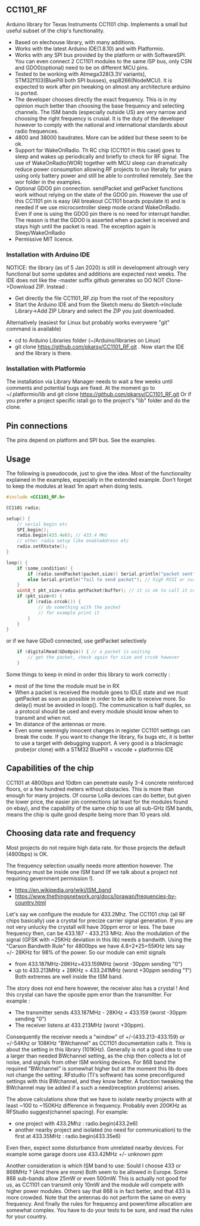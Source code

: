 ## CC1101_RF
Arduino library for Texas Instruments CC1101 chip. Implements a small but useful subset of the chip's functionality.
* Based on elechouse library, with many additions.
* Works with the latest Arduino IDE(1.8.10) and with Platformio.
* Works with any SPI bus provided by the platform or with SoftwareSPI. You can even connect 2 CC1101 modules to the same ISP bus, only CSN and GDO0(optional) need to be on different MCU pins.
* Tested to be working with Atmega328(3.3V variants), STM32f103(BluePill both SPI busses), esp8266(NodeMCU). It is expected to work after pin tweaking on almost any architecture arduino is ported.
* The developer chooses directly the exact frequency. This is in my opinion much better than choosing the base frequency and selecting channels. The ISM bands (especially outside US) are very narrow and choosing the right frequency is crusial. It is the duty of the developer however to comply with the national and international standards about radio frequences.
* 4800 and 38000 baudrates. More can be added but these seem to be ok.
* Support for WakeOnRadio. Th RC chip (CC1101 in this case) goes to sleep and wakes up periodically and briefly to check for RF signal. The use of WakeOnRadio(WOR) together with MCU sleep can dramatically reduce power consumption allowing RF projects to run literally for years using only battery power and still be able to controlled remotely. See the wor folder in the examples.
* Optional GDO0 pin connection. sendPacket and getPacket functions work without relying on the state of the GDO0 pin. However the use of this CC1101 pin is easy (All breakout CC1101 boards populate it) and is needed if we use microcontroller sleep mode or/and WakeOnRadio. Even if one is using the GDO0 pin there is no need for interrupt handler. The reason is that the GDO0 is asserted when a packet is received and stays high until the packet is read. The exception again is Sleep/WakeOnRadio
* Permissive MIT licence.

### Installation with Arduino IDE
NOTICE: the library (as of 5 Jan 2020) is still in development altrough very functional but some updates and additions are expected next weeks.
The IDE does not like the -master suffix github generates so DO NOT Clone->Download ZIP. Instead :
* Get directly the file CC1101_RF.zip from the root of the repository
* Start the Arduino IDE and from the Sketch menu do Sketch->Include Library->Add ZIP Library and select the ZIP you just downloaded.

Alternatively (easiest for Linux but probably works everywere "git" command is available)
* cd to Arduino Libraries folder (~/Arduino/libraries on Linux)
* git clone https://github.com/pkarsy/CC1101_RF.git . Now start the IDE and the library is there.

### Installation with Platformio
The installation via Library Manager needs to wait a few weeks until comments and potential bugs are fixed.
At the moment go to ~/.platformio/lib and
git clone https://github.com/pkarsy/CC1101_RF.git
Or if you prefer a project specific istall go to the project's "lib" folder and do the clone.

## Pin connections
The pins depend on platform and SPI bus. See the examples.

## Usage
The following is pseudocode, just to give the idea. Most of the functionality explained in the examples, especially in the extended example. Don't forget to keep the modules at least 1m apart when doing tests.

```cpp
#include <CC1101_RF.h>

CC1101 radio;

setup() {
    // serial begin etc
    SPI.begin();
    radio.begin(433.4e6); // 433.4 MHz
    // other radio setup like enableAdress etc
    radio.setRXstate();
}

loop() {
    if (some_condition) {
        if (radio.sendPacket(packet,size)) Serial.println("packet sent");
        else Serial.println("fail to send packet"); // high RSSI or currently receiving a packet
    }
    uint8_t pkt_size=radio.getPacket(buffer); // it is ok to call it continiously.
    if (pkt_size>0) {
        if (radio.crcok()) {
            // do something with the packet
            // for example print it
        }
    }
}
```
or if we have GDo0 connected, use getPacket selectively

```cpp
    if (digitalRead(GDo0pin)) { // a packet is waiting
        // get the packet, check again for size and crcok however
    }
```

Some things to keep in mind in order this library to work correctly :
* most of the time the module must be in RX
* When a packet is received the module goes to IDLE state and we must getPacket
as soon as possible in order to be adle to receive more. So delay() must be avoided
in loop(). The communication is half duplex, so a protocol should be used and every module should know when to transmit and when not.
* 1m distance of the antennas or more.
* Even some seemingly innocent changes in register CC1101 settings can break the code. If you want to change the library, fix bugs etc, it is better to use a target with debugging
support. A very good is a blackmagic probe(or clone) with a STM32 BluePill + vscode + platformio IDE

## Capabilities of the chip
CC1101 at 4800bps and 10dbm can penetrate easily 3-4 concrete reinforced floors, or a few hundred meters without obstacles. This is more than enough for many projects. Of course LoRa devices can do better, but given the lower price, the easier pin connections (at least for the modules found on ebay), and the capability of the same chip to use all sub-GHz ISM bands, means the chip is quite good despite being more than 10 years old.

## Choosing data rate and frequency
Most projects do not require high data rate. for those projects the default (4800bps) is OK.

The frequency selection usually needs more attention however. The frequency must be inside one ISM band (If we talk about a project not requiring gevernment permission !).

* https://en.wikipedia.org/wiki/ISM_band
* https://www.thethingsnetwork.org/docs/lorawan/frequencies-by-country.html

Let's say we configure the module for 433.2Mhz. The CC1101 chip (all RF chips basically) use a crystal for precize carrier signal generation. If you are not very unlucky the crystall will have 30ppm error or less. The base frequency then, can be 433.187 - 433.213 MHz. Also the modulation of the signal (GFSK with ~25KHz deviation in this lib) needs a bandwith. Using the "Carson Bandwith Rule" for 4800bps we have 4.8+2*25=55KHz lets say +/- 28KHz for 98% of the power. So our module can emit signals
* from 433.187MHz-28KHz=433.159MHz (worst -30ppm sending "0")
* up to 433.213MHz + 28KHz = 433.241MHz (worst +30ppm sending "1")
Both extremes are well inside the ISM band.

The story does not end here however, the receiver also has a crystal ! And this crystal can have the oposite ppm error than the transmitter. For example :

* The transmitter sends 433.187MHz - 28KHz = 433.159 (worst -30ppm sending "0")
* The receiver listens at 433.213MHz (worst +30ppm).

Consequently the receiver needs a "window" of +/-(433.213-433.159) or +/-54Khz or 108KHz "BWchannel" as CC1101 documentation calls it. This is about the setting in this library (101KHz). Generally is not a good idea to use a larger than needed BWchannel setting, as the chip then collects a lot of noise, and signals from other ISM working devices. For 868 band the required "BWchannel" is somewhat higher but at the moment this lib does not change the setting. RFstudio (TI's software) has some preconfigured settings with this BWchannel, and they know better. A function tweaking the BWchannel may be added if a such a need(reception problems) arises.

The above calculations show that we have to isolate nearby projects with at least ~100 to ~150KHz difference in frequency. Probably even 200KHz as RFStudio suggest(channel spacing). For example:
* one project with 433.2Mhz : radio.begin(433.2e6)
* another nearby project and isolated (no need for communication) to the first at 433.35MHz : radio.begin(433.35e6)

Even then, expect some disturbance from unrelated nearby devices. For example some garage doors use 433.42MHz +/- unknown ppm

Another consideration is which ISM band to use: Sould I choose 433 or 868MHz ? (And there are more) Both seem to be allowed in Europe. Some 868 sub-bands allow 25mW or even 500mW. This is actually not good for us, as CC1101 can transmit only 10mW and the module will compete with higher power modules. Others say that 868 is in fact better, and that 433 is more crowded. Note that the antennas do not perform the same on every frequency. And finally the rules for frequency and power/time allocation are somewhat complex. You have to do your tests to be sure, and read the rules for your country.
